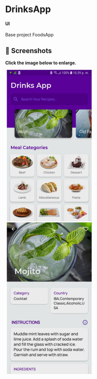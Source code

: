 # DrinksApp

#### UI

Base project FoodsApp

  ## 📸 Screenshots

**Click the image below to enlarge.**


<div>
 
<img src="/screenshots/screenshot-1598499516868.jpg" height="480" width="270" hspace="5">

<img src="/screenshots/screenshot-1598499569537.jpg" height="480" width="270" hspace="5">


</div>
